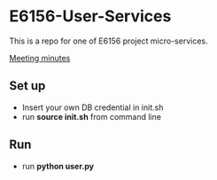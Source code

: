# E6156-User-Services
This is a repo for one of E6156 project micro-services.

[Meeting minutes](https://docs.google.com/document/d/1IirNs21wU1LwTh5YRcHnsa-xg8Yj23DgmtgkwyKxg9s/edit)

## Set up
- Insert your own DB credential in init.sh
- run **source init.sh** from command line
## Run
- run **python user.py**
